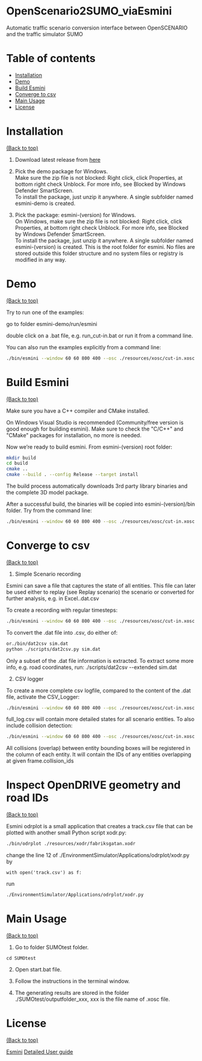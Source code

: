 # OpenScenario2SUMO_viaEsmini
Automatic traffic scenario conversion interface between OpenSCENARIO and the traffic simulator SUMO


# Table of contents


- [Installation](#installation)
- [Demo](#demo)
- [Build Esmini](#build-esmini)
- [Converge to csv](#converge-to-csv)
- [Main Usage](#main-usage)
- [License](#license)


# Installation

[(Back to top)](#table-of-contents)


1. Download latest release from [here](https://github.com/esmini/esmini/releases/latest)


2. Pick the demo package for Windows.  
Make sure the zip file is not blocked: Right click, click Properties, at bottom right check Unblock. For more info, see Blocked by Windows Defender SmartScreen.  
To install the package, just unzip it anywhere. A single subfolder named esmini-demo is created.  


4. Pick the package: esmini-(version) for Windows.   
On Windows, make sure the zip file is not blocked: Right click, click Properties, at bottom right check Unblock. For more info, see Blocked by Windows Defender SmartScreen.  
To install the package, just unzip it anywhere. A single subfolder named esmini-(version) is created. This is the root folder for esmini. No files are stored outside this folder structure and no system files or registry is modified in any way.  



# Demo

[(Back to top)](#table-of-contents)


Try to run one of the examples:  

go to folder esmini-demo/run/esmini  

double click on a .bat file, e.g. run_cut-in.bat or run it from a command line.  

You can also run the examples explicitly from a command line:  
```sh
./bin/esmini --window 60 60 800 400 --osc ./resources/xosc/cut-in.xosc
```


# Build Esmini
[(Back to top)](#table-of-contents)


Make sure you have a C++ compiler and CMake installed.  

On Windows Visual Studio is recommended (Community/free version is good enough for building esmini). Make sure to check the "C/C++" and "CMake" packages for installation, no more is needed.  

Now we’re ready to build esmini. From esmini-(version) root folder:  

```sh
mkdir build
cd build
cmake ..
cmake --build . --config Release --target install
```
The build process automatically downloads 3rd party library binaries and the complete 3D model package.  

After a successful build, the binaries will be copied into esmini-(version)/bin folder. Try from the command line:  
```sh
./bin/esmini --window 60 60 800 400 --osc ./resources/xosc/cut-in.xosc
```

# Converge to csv
[(Back to top)](#table-of-contents)

1. Simple Scenario recording   

Esmini can save a file that captures the state of all entities. This file can later be used either to replay (see Replay scenario) the scenario or converted for further analysis, e.g. in Excel..dat.csv  

To create a recording with regular timesteps:  
```sh
./bin/esmini --window 60 60 800 400 --osc ./resources/xosc/cut-in.xosc --fixed_timestep 0.05 --record sim.dat
```
To convert the .dat file into .csv, do either of:  
```sh
or./bin/dat2csv sim.dat
python ./scripts/dat2csv.py sim.dat
```
Only a subset of the .dat file information is extracted. To extract some more info, e.g. road coordinates, run: ./scripts/dat2csv --extended sim.dat  

2. CSV logger

To create a more complete csv logfile, compared to the content of the .dat file, activate the CSV_Logger:
```sh
./bin/esmini --window 60 60 800 400 --osc ./resources/xosc/cut-in.xosc --fixed_timestep 0.05 --csv_logger full_log.csv
```
full_log.csv will contain more detailed states for all scenario entities. To also include collision detection:
```sh
./bin/esmini --window 60 60 800 400 --osc ./resources/xosc/cut-in.xosc --fixed_timestep 0.05 --csv_logger full_log.csv --collision
```
All collisions (overlap) between entity bounding boxes will be registered in the column of each entity. It will contain the IDs of any entities overlapping at given frame.collision_ids

# Inspect OpenDRIVE geometry and road IDs
[(Back to top)](#table-of-contents)

Esmini odrplot is a small application that creates a track.csv file that can be plotted with another small Python script xodr.py:
```sh
./bin/odrplot ./resources/xodr/fabriksgatan.xodr
```
change the line 12 of ./EnvironmentSimulator/Applications/odrplot/xodr.py by 
```
with open('track.csv') as f:
```
run 
```sh
./EnvironmentSimulator/Applications/odrplot/xodr.py
```

# Main Usage
[(Back to top)](#table-of-contents)

1. Go to folder SUMOtest folder.
```
cd SUMOtest
```

2. Open start.bat file.
   
4. Follow the instructions in the terminal window.
   
6. The generating results are stored in the folder ./SUMOtest/outputfolder_xxx, xxx is the file name of .xosc file.
   



# License

[(Back to top)](#table-of-contents)


[Esmini](https://github.com/esmini/esmini.git)
[Detailed User guide](https://esmini.github.io)


